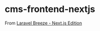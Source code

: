 # cms-frontend-nextjs
From [Laravel Breeze - Next.js Edition](https://github.com/laravel/breeze-next)

